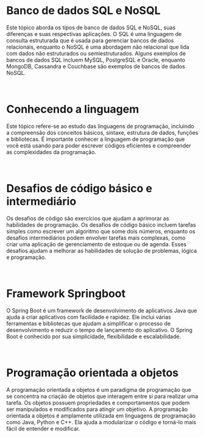 <h1>Banco de dados SQL e NoSQL</h1>

<p>Este tópico aborda os tipos de banco de dados SQL e NoSQL, suas diferenças e suas respectivas aplicações. O SQL é uma linguagem de consulta estruturada que é usada para gerenciar bancos de dados relacionais, enquanto o NoSQL é uma abordagem não relacional que lida com dados não estruturados ou semiestruturados. Alguns exemplos de bancos de dados SQL incluem MySQL, PostgreSQL e Oracle, enquanto MongoDB, Cassandra e Couchbase são exemplos de bancos de dados NoSQL.
</p>
<br>
<h1>Conhecendo a linguagem</h1>

<p>Este tópico refere-se ao estudo das linguagens de programação, incluindo a compreensão dos conceitos básicos, sintaxe, estrutura de dados, funções e bibliotecas. É importante conhecer a linguagem de programação que você está usando para poder escrever códigos eficientes e compreender as complexidades da programação.
</p>
<br>
<h1>Desafios de código básico e intermediário</h1>

<p>Os desafios de código são exercícios que ajudam a aprimorar as habilidades de programação. Os desafios de código básico incluem tarefas simples como escrever um algoritmo que some dois números, enquanto os desafios intermediários podem envolver tarefas mais complexas, como criar uma aplicação de gerenciamento de estoque ou de agenda. Esses desafios ajudam a melhorar as habilidades de solução de problemas, lógica e programação.
</p>
<br>

<h1>Framework Springboot</h1>

<p>O Spring Boot é um framework de desenvolvimento de aplicativos Java que ajuda a criar aplicativos com facilidade e rapidez. Ele inclui várias ferramentas e bibliotecas que ajudam a simplificar o processo de desenvolvimento e reduzir o tempo de lançamento do aplicativo. O Spring Boot é conhecido por sua simplicidade, flexibilidade e escalabilidade.</p>
<br>
<h1>Programação orientada a objetos</h1>

<p>A programação orientada a objetos é um paradigma de programação que se concentra na criação de objetos que interagem entre si para realizar uma tarefa. Os objetos possuem propriedades e comportamentos que podem ser manipulados e modificados para atingir um objetivo. A programação orientada a objetos é amplamente utilizada em linguagens de programação como Java, Python e C++. Ela ajuda a modularizar o código e torná-lo mais fácil de entender e modificar.
</p>
